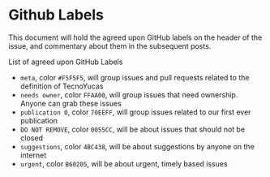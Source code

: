 # Github Labels

This document will hold the agreed upon GitHub labels on the header of the issue, and commentary about them in the subsequent posts.

List of agreed upon GitHub Labels

* `meta`, color `#F5F5F5`, will group issues and pull requests related to the definition of TecnoYucas
* `needs owner`, color `FFAA00`, will group issues that need ownership. Anyone can grab these issues
* `publication 0`, color `70EEFF`, will group issues related to our first ever publication
* `DO NOT REMOVE`, color `0055CC`, will be about issues that should not be closed
* `suggestions`, color `4BC438`, will be about suggestions by anyone on the internet
* `urgent`, color `B60205`, will be about urgent, timely based issues

